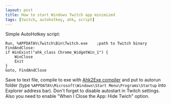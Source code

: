 ```yaml
---
layout: post
title: How to start Windows Twitch app minimized
tags: [twitch, autohotkey, ahk, script]
---
```


Simple AutoHotkey script:

```
Run, %APPDATA%\Twitch\Bin\Twitch.exe	;path to Twitch binary
FindAndClose:
if WinExist("ahk_class Chrome_WidgetWin_1") {
	WinClose
	Exit
}
Goto, FindAndClose
```

Save to text file, compile to exe with [Ahk2Exe compiler](https://www.autohotkey.com/download/ahk.zip) and put to autorun folder (type `%APPDATA%\Microsoft\Windows\Start Menu\Programs\Startup` into Explorer address bar). Don't forget to disable autostart in Twitch settings. Also you need to enable "When I Close the App: Hide Twich" option.
